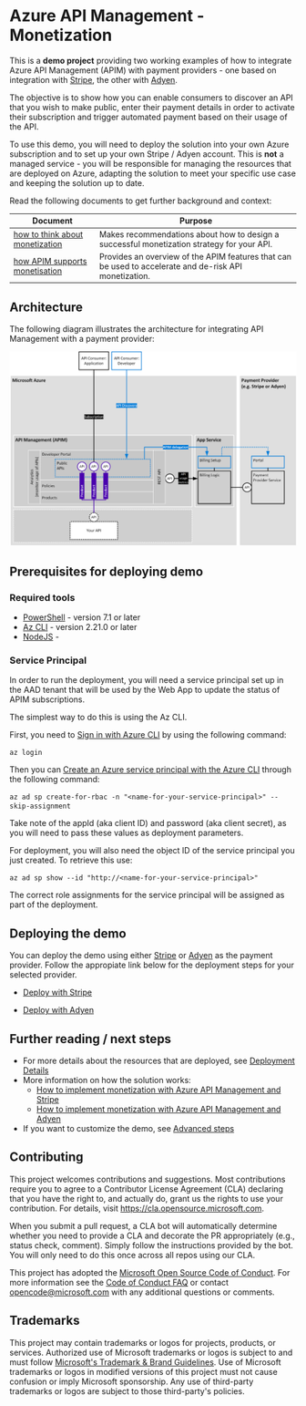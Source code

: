 # Azure API Management - Monetization

This is a **demo project** providing two working examples of how to integrate Azure API Management (APIM) with payment providers - one based on integration with [Stripe](https://stripe.com/), the other with [Adyen](https://www.adyen.com/).

The objective is to show how you can enable consumers to discover an API that you wish to make public, enter their payment details in order to activate their subscription and trigger automated payment based on their usage of the API.

To use this demo, you will need to deploy the solution into your own Azure subscription and to set up your own Stripe / Adyen account.  This is **not** a managed service - you will be responsible for managing the resources that are deployed on Azure, adapting the solution to meet your specific use case and keeping the solution up to date.

Read the following documents to get further background and context:

| Document                                                                                              | Purpose 
|-------------------------------------------------------------------------------------------------------|--------------------------------------------------------------------------------------------------------|
| [how to think about monetization](./documentation/how-to-think-about-monetization.md)                   | Makes recommendations about how to design a successful monetization strategy for your API.             |
| [how APIM supports monetisation](./documentation/how-APIM-supports-monetisation.md)                     | Provides an overview of the APIM features that can be used to accelerate and de-risk API monetization. |


## Architecture

The following diagram illustrates the architecture for integrating API Management with a payment provider:

![](documentation/architecture-overview.png)


## Prerequisites for deploying demo

### Required tools

- [PowerShell](https://docs.microsoft.com/en-us/powershell/scripting/install/installing-powershell?view=powershell-7.1) - version 7.1 or later
- [Az CLI](https://docs.microsoft.com/en-us/cli/azure/install-azure-cli) - version 2.21.0 or later
- [NodeJS](https://nodejs.org/en/download/) - 

### Service Principal

In order to run the deployment, you will need a service principal set up in the AAD tenant that will be used by the Web App to update the status of APIM subscriptions. 

The simplest way to do this is using the Az CLI.

First, you need to [Sign in with Azure CLI](https://docs.microsoft.com/en-us/cli/azure/authenticate-azure-cli) by using the following command:
```
az login
```
Then you can [Create an Azure service principal with the Azure CLI](https://docs.microsoft.com/en-us/cli/azure/create-an-azure-service-principal-azure-cli) through the following command:

```
az ad sp create-for-rbac -n "<name-for-your-service-principal>" --skip-assignment
```

Take note of the appId (aka client ID) and password (aka client secret), as you will need to pass these values as deployment parameters.

For deployment, you will also need the object ID of the service principal you just created. To retrieve this use:

```
az ad sp show --id "http://<name-for-your-service-principal>"
```

The correct role assignments for the service principal will be assigned as part of the deployment.

## Deploying the demo

You can deploy the demo using either [Stripe](https://stripe.com/) or [Adyen](https://www.adyen.com/) as the payment provider. Follow the appropiate link below for the deployment steps for your selected provider.

- [Deploy with Stripe](./documentation/stripe-deploy.md)

- [Deploy with Adyen](./documentation/adyen-deploy.md)

## Further reading / next steps

- For more details about the resources that are deployed, see [Deployment Details](./documentation/deployment-details.md)
- More information on how the solution works:
  - [How to implement monetization with Azure API Management and Stripe](./documentation/stripe-details.md)
  - [How to implement monetization with Azure API Management and Adyen](./documentation/adyen-details.md)
- If you want to customize the demo, see [Advanced steps](./documentation/advanced-steps.md)


## Contributing

This project welcomes contributions and suggestions.  Most contributions require you to agree to a
Contributor License Agreement (CLA) declaring that you have the right to, and actually do, grant us
the rights to use your contribution. For details, visit https://cla.opensource.microsoft.com.

When you submit a pull request, a CLA bot will automatically determine whether you need to provide
a CLA and decorate the PR appropriately (e.g., status check, comment). Simply follow the instructions
provided by the bot. You will only need to do this once across all repos using our CLA.

This project has adopted the [Microsoft Open Source Code of Conduct](https://opensource.microsoft.com/codeofconduct/).
For more information see the [Code of Conduct FAQ](https://opensource.microsoft.com/codeofconduct/faq/) or
contact [opencode@microsoft.com](mailto:opencode@microsoft.com) with any additional questions or comments.

## Trademarks

This project may contain trademarks or logos for projects, products, or services. Authorized use of Microsoft 
trademarks or logos is subject to and must follow 
[Microsoft's Trademark & Brand Guidelines](https://www.microsoft.com/en-us/legal/intellectualproperty/trademarks/usage/general).
Use of Microsoft trademarks or logos in modified versions of this project must not cause confusion or imply Microsoft sponsorship.
Any use of third-party trademarks or logos are subject to those third-party's policies.